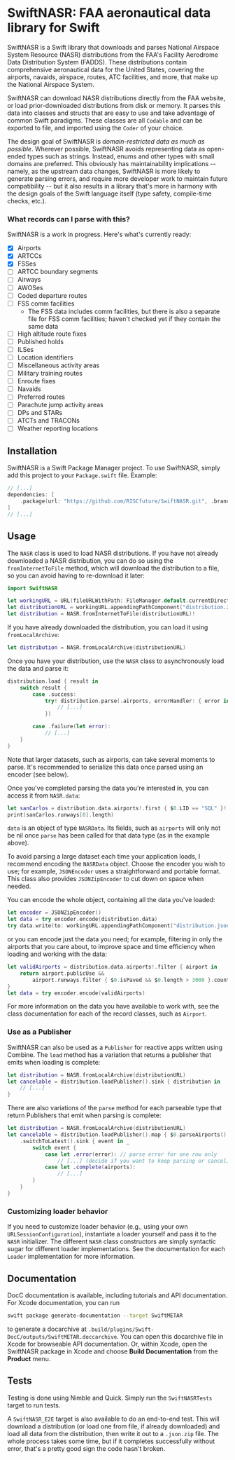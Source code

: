 # SwiftNASR: FAA aeronautical data library for Swift

SwiftNASR is a Swift library that downloads and parses National Airspace System
Resource (NASR) distributions from the FAA's Facility Aerodrome Data Distribution System
(FADDS). These distributions contain comprehensive aeronautical data for the United
States, covering the airports, navaids, airspace, routes, ATC facilities, and more, that
make up the National Airspace System.

SwiftNASR can download NASR distributions directly from the FAA website, or load
prior-downloaded distributions from disk or memory. It parses this data into classes and
structs that are easy to use and take advantage of common Swift paradigms. These
classes are all `Codable` and can be exported to file, and imported using the `Coder` of
your choice.

The design goal of SwiftNASR is _domain-restricted data as much as possible_. Wherever
possible, SwiftNASR avoids representing data as open-ended types such as strings.
Instead, enums and other types with small domains are preferred. This obviously has
maintainability implications -- namely, as the upstream data changes, SwiftNASR is more
likely to generate parsing errors, and require more developer work to maintain future
compatibility -- but it also results in a library that's more in harmony with the design goals
of the Swift language itself (type safety, compile-time checks, etc.).

### What records can I parse with this?

SwiftNASR is a work in progress. Here's what's currently ready:

- [x] Airports
- [x] ARTCCs
- [x] FSSes
- [ ] ARTCC boundary segments
- [ ] Airways
- [ ] AWOSes
- [ ] Coded departure routes
- [ ] FSS comm facilities
  - The FSS data includes comm facilities, but there is also a separate file for FSS comm
    facilities; haven't checked yet if they contain the same data
- [ ] High altitude route fixes
- [ ] Published holds
- [ ] ILSes
- [ ] Location identifiers
- [ ] Miscellaneous activity areas
- [ ] Military training routes
- [ ] Enroute fixes
- [ ] Navaids
- [ ] Preferred routes
- [ ] Parachute jump activity areas
- [ ] DPs and STARs
- [ ] ATCTs and TRACONs
- [ ] Weather reporting locations

## Installation

SwiftNASR is a Swift Package Manager project. To use SwiftNASR, simply add this project
to your `Package.swift` file. Example:

```swift
// [...]
dependencies: [
    .package(url: "https://github.com/RISCfuture/SwiftNASR.git", .branch("master")),
]
// [...]
```

## Usage

The `NASR` class is used to load NASR distributions. If you have not already downloaded a
NASR distribution, you can do so using the `fromInternetToFile` method, which will
download the distribution to a file, so you can avoid having to re-download it later:

```swift
import SwiftNASR

let workingURL = URL(fileURLWithPath: FileManager.default.currentDirectoryPath)
let distributionURL = workingURL.appendingPathComponent("distribution.zip")
let distribution = NASR.fromInternetToFile(distributionURL)!
```

If you have already downloaded the distribution, you can load it using
`fromLocalArchive`:

```swift
let distribution = NASR.fromLocalArchive(distributionURL)
```

Once you have your distribution, use the `NASR` class to asynchronously load the data and
parse it:

```swift
distribution.load { result in
    switch result {
        case .success:
            try! distribution.parse(.airports, errorHandler: { error in
                // [...]
            })

        case .failure(let error):
            // [...]
    }
}
```

Note that larger datasets, such as airports, can take several moments to parse. It's
recommended to serialize this data once parsed using an encoder (see below).

Once you've completed parsing the data you're interested in, you can access it from
`NASR.data`:

```swift
let sanCarlos = distribution.data.airports!.first { $0.LID == "SQL" }!
print(sanCarlos.runways[0].length)
```

`data` is an object of type `NASRData`. Its fields, such as `airports` will only not be nil
once `parse` has been called for that data type (as in the example above).

To avoid parsing a large dataset each time your application loads, I recommend encoding
the `NASRData` object. Choose the encoder you wish to use; for example, `JSONEncoder`
uses a straightforward and portable format. This class also provides `JSONZipEncoder` to
cut down on space when needed.

You can encode the whole object, containing all the data you've loaded:

```swift
let encoder = JSONZipEncoder()
let data = try encoder.encode(distribution.data)
try data.write(to: workingURL.appendingPathComponent("distribution.json.zip"))
```

or you can encode just the data you need; for example, filtering in only the airports that you
care about, to improve space and time efficiency when loading and working with the data:

```swift
let validAirports = distribution.data.airports!.filter { airport in
    return airport.publicUse &&
        airport.runways.filter { $0.isPaved && $0.length > 3000 }.count > 0
}
let data = try encoder.encode(validAirports)
```

For more information on the data you have available to work with, see the class
documentation for each of the record classes, such as `Airport`.

### Use as a Publisher

SwiftNASR can also be used as a `Publisher` for reactive apps written using Combine.
The `load` method has a variation that returns a publisher that emits when loading is
complete:

```swift
let distribution = NASR.fromLocalArchive(distributionURL)
let cancelable = distribution.loadPublisher().sink { distribution in
    // [...]
}
```

There are also variations of the `parse` method for each parseable type that return
Publishers that emit when parsing is complete:

``` swift
let distribution = NASR.fromLocalArchive(distributionURL)
let cancelable = distribution.loadPublisher().map { $0.parseAirports() }
    .switchToLatest().sink { event in _
        switch event {
            case let .error(error): // parse error for one row only
                // [...] (decide if you want to keep parsing or cancel)
            case let .complete(airports):
                // [...]
        }
    }
}

```

### Customizing loader behavior

If you need to customize loader behavior (e.g., using your own
`URLSessionConfiguration`), instantiate a loader yourself and pass it to the `NASR`
initializer. The different `NASR` class constructors are simply syntactic sugar for different
loader implementations. See the documentation for each `Loader` implementation for
more information.

## Documentation

DocC documentation is available, including tutorials and API documentation. For
Xcode documentation, you can run

``` sh
swift package generate-documentation --target SwiftMETAR
```

to generate a docarchive at
`.build/plugins/Swift-DocC/outputs/SwiftMETAR.doccarchive`. You can open this
docarchive file in Xcode for browseable API documentation. Or, within Xcode,
open the SwiftNASR package in Xcode and choose **Build Documentation** from the
**Product** menu.

## Tests

Testing is done using Nimble and Quick. Simply run the `SwiftNASRTests` target to run
tests.

A `SwiftNASR_E2E` target is also available to do an end-to-end test. This will download a
distribution (or load one from file, if already downloaded) and load all data from the
distribution, then write it out to a `.json.zip` file. The whole process takes some time, but
if it completes successfully without error, that's a pretty good sign the code hasn't broken.
```
